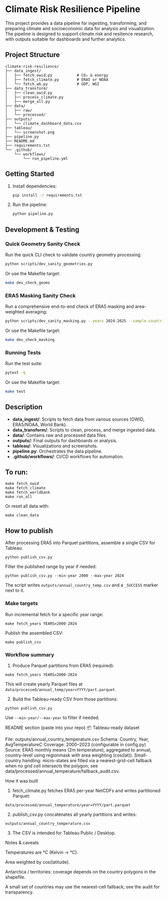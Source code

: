# Climate Risk Resilience Pipeline

This project provides a data pipeline for ingesting, transforming, and preparing climate and socioeconomic data for analysis and visualization. The pipeline is designed to support climate risk and resilience research, with outputs suitable for dashboards and further analytics.

## Project Structure

```
climate-risk-resilience/
├── data_ingest/
│   ├── fetch_owid.py           # CO₂ & energy
│   ├── fetch_climate.py        # ERA5 or NOAA
│   └── fetch_wb.py             # GDP, WGI
├── data_transform/
│   ├── clean_owid.py
│   ├── process_climate.py
│   ├── merge_all.py
├── data/
│   ├── raw/
│   └── processed/
├── outputs/
│   └── climate_dashboard_data.csv
├── tableau/
│   └── screenshot.png
├── pipeline.py
├── README.md
├── requirements.txt
└── .github/
    └── workflows/
        └── run_pipeline.yml
```

## Getting Started

1. Install dependencies:
   ```bash
   pip install -r requirements.txt
   ```
2. Run the pipeline:
   ```bash
   python pipeline.py
   ```

## Development & Testing

### Quick Geometry Sanity Check

Run the quick CLI check to validate country geometry processing:

```bash
python scripts/dev_sanity_geometries.py
```

Or use the Makefile target:

```bash
make dev_check_geoms
```

### ERA5 Masking Sanity Check

Run a comprehensive end-to-end check of ERA5 masking and area-weighted averaging:

```bash
python scripts/dev_sanity_masking.py --years 2024-2025 --sample-countries 20
```

Or use the Makefile target:

```bash
make dev_check_masking
```

### Running Tests

Run the test suite:

```bash
pytest -q
```

Or use the Makefile target:

```bash
make test
```

## Description
- **data_ingest/**: Scripts to fetch data from various sources (OWID, ERA5/NOAA, World Bank).
- **data_transform/**: Scripts to clean, process, and merge ingested data.
- **data/**: Contains raw and processed data files.
- **outputs/**: Final outputs for dashboards or analysis.
- **tableau/**: Visualizations and screenshots.
- **pipeline.py**: Orchestrates the data pipeline.
- **.github/workflows/**: CI/CD workflows for automation. 

## To run: 

```
make fetch_owid
make fetch_climate
make fetch_worldbank
make run_all
```

Or reset all data with:

```
make clean_data
```

## How to publish

After processing ERA5 into Parquet partitions, assemble a single CSV for Tableau:

```
python publish_csv.py
```

Filter the published range by year if needed:

```
python publish_csv.py --min-year 2000 --max-year 2024
```

The script writes `outputs/annual_country_temp.csv` and a `_SUCCESS` marker next to it.

### Make targets

Run incremental fetch for a specific year range:

```
make fetch_years YEARS=2000-2024
```

Publish the assembled CSV:

```
make publish_csv
```

### Workflow summary

1) Produce Parquet partitions from ERA5 (required):

```
make fetch_years YEARS=2000-2024
```

This will create yearly Parquet files at `data/processed/annual_temp/year=YYYY/part.parquet`.

2) Build the Tableau-ready CSV from those partitions:

```
python publish_csv.py
```

Use `--min-year/--max-year` to filter if needed.


README section (paste into your repo)
📦 Tableau-ready dataset

File: outputs/annual_country_temperature.csv
Schema: Country, Year, AvgTemperatureC
Coverage: 2000–2023 (configurable in config.py)
Source: ERA5 monthly means (2m temperature), aggregated to annual, country-level using regionmask with area weighting (cos(lat)).
Small-country handling: micro-states are filled via a nearest-grid-cell fallback when no grid cell intersects the polygon; see data/processed/annual_temperature/fallback_audit.csv.

How it was built

1. fetch_climate.py fetches ERA5 per-year NetCDFs and writes partitioned Parquet:

```
data/processed/annual_temperature/year=YYYY/part.parquet
```

2. publish_csv.py concatenates all yearly partitions and writes:

```
outputs/annual_country_temperature.csv
```

3. The CSV is intended for Tableau Public / Desktop.

Notes & caveats

Temperatures are °C (Kelvin → °C).

Area weighted by cos(latitude).

Antarctica / territories: coverage depends on the country polygons in the shapefile.

A small set of countries may use the nearest-cell fallback; see the audit for transparency.

